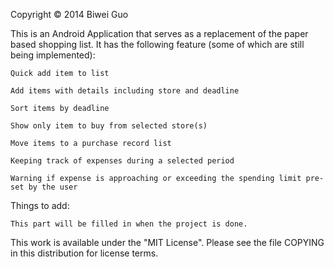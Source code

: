 Copyright :copyright: 2014 Biwei Guo

This is an Android Application that serves as a replacement of the paper based shopping list. It has the following feature (some of which are still being implemented):

	Quick add item to list
	
	Add items with details including store and deadline
	
	Sort items by deadline
	
	Show only item to buy from selected store(s)
	
	Move items to a purchase record list
	
	Keeping track of expenses during a selected period
	
	Warning if expense is approaching or exceeding the spending limit pre-set by the user
	
	
Things to add:

	This part will be filled in when the project is done.
	
	
This work is available under the "MIT License". Please see the file COPYING in this distribution for license terms.

